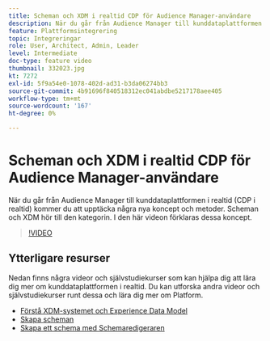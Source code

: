 ```yaml
---
title: Scheman och XDM i realtid CDP för Audience Manager-användare
description: När du går från Audience Manager till kunddataplattformen i realtid (CDP i realtid) kommer du att upptäcka några nya koncept och metoder. Scheman och XDM hör till den kategorin. I den här videon förklaras dessa koncept.
feature: Plattformsintegrering
topic: Integreringar
role: User, Architect, Admin, Leader
level: Intermediate
doc-type: feature video
thumbnail: 332023.jpg
kt: 7272
exl-id: 5f9a54e0-1078-402d-ad31-b3da06274bb3
source-git-commit: 4b91696f840518312ec041abdbe5217178aee405
workflow-type: tm+mt
source-wordcount: '167'
ht-degree: 0%

---
```


# Scheman och XDM i realtid CDP för Audience Manager-användare

När du går från Audience Manager till kunddataplattformen i realtid (CDP i realtid) kommer du att upptäcka några nya koncept och metoder. Scheman och XDM hör till den kategorin. I den här videon förklaras dessa koncept.

>[!VIDEO](https://video.tv.adobe.com/v/332023/?quality=12&learn=on)

## Ytterligare resurser

Nedan finns några videor och självstudiekurser som kan hjälpa dig att lära dig mer om kunddataplattformen i realtid. Du kan utforska andra videor och självstudiekurser runt dessa och lära dig mer om Platform.

* [Förstå XDM-systemet och Experience Data Model](https://experienceleague.adobe.com/docs/platform-learn/tutorials/schemas/understanding-the-xdm-system-and-experience-data-model.html)
* [Skapa scheman](https://experienceleague.adobe.com/docs/platform-learn/tutorials/schemas/create-your-first-schema-with-out-of-the-box-components.html)
* [Skapa ett schema med Schemaredigeraren](https://experienceleague.adobe.com/docs/experience-platform/xdm/tutorials/create-schema-ui.html?lang=en#getting-started)
